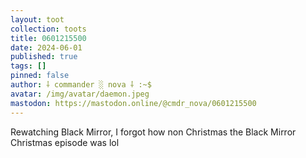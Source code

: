 ```yaml
---
layout: toot
collection: toots
title: 0601215500
date: 2024-06-01
published: true
tags: []
pinned: false
author: ⸸ commander ░ nova ⸸ :~$
avatar: /img/avatar/daemon.jpeg
mastodon: https://mastodon.online/@cmdr_nova/0601215500
---
```


Rewatching Black Mirror, I forgot how non Christmas the Black Mirror Christmas episode was lol
